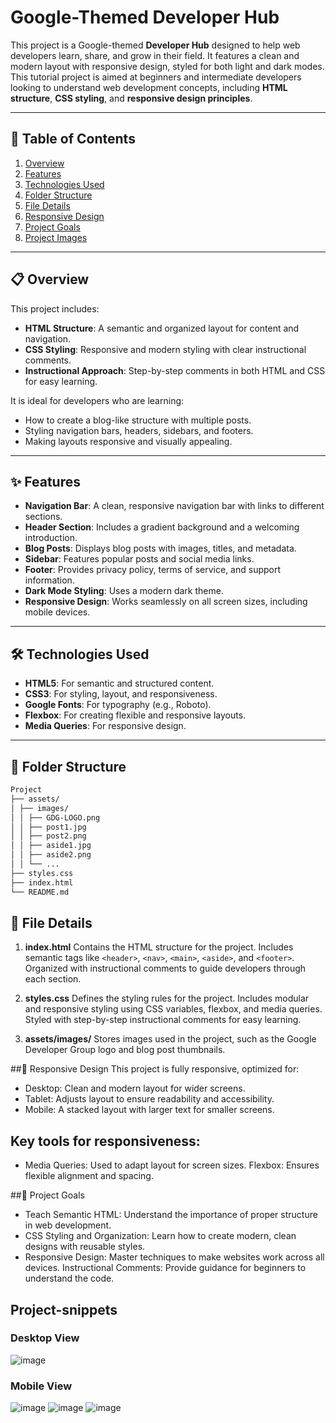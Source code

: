 # Google-Themed Developer Hub

This project is a Google-themed **Developer Hub** designed to help web developers learn, share, and grow in their field. It features a clean and modern layout with responsive design, styled for both light and dark modes. This tutorial project is aimed at beginners and intermediate developers looking to understand web development concepts, including **HTML structure**, **CSS styling**, and **responsive design principles**.

---

## 📖 Table of Contents

1. [Overview](#overview)
2. [Features](#features)
3. [Technologies Used](#technologies-used)
4. [Folder Structure](#folder-structure)
5. [File Details](#file-details)
6. [Responsive Design](#responsive-design)
7. [Project Goals](#project-goals)
8. [Project Images](#project-snippets)

---

## 📋 Overview

This project includes:

- **HTML Structure**: A semantic and organized layout for content and navigation.
- **CSS Styling**: Responsive and modern styling with clear instructional comments.
- **Instructional Approach**: Step-by-step comments in both HTML and CSS for easy learning.

It is ideal for developers who are learning:

- How to create a blog-like structure with multiple posts.
- Styling navigation bars, headers, sidebars, and footers.
- Making layouts responsive and visually appealing.

---

## ✨ Features

- **Navigation Bar**: A clean, responsive navigation bar with links to different sections.
- **Header Section**: Includes a gradient background and a welcoming introduction.
- **Blog Posts**: Displays blog posts with images, titles, and metadata.
- **Sidebar**: Features popular posts and social media links.
- **Footer**: Provides privacy policy, terms of service, and support information.
- **Dark Mode Styling**: Uses a modern dark theme.
- **Responsive Design**: Works seamlessly on all screen sizes, including mobile devices.

---

## 🛠 Technologies Used

- **HTML5**: For semantic and structured content.
- **CSS3**: For styling, layout, and responsiveness.
- **Google Fonts**: For typography (e.g., Roboto).
- **Flexbox**: For creating flexible and responsive layouts.
- **Media Queries**: For responsive design.

---

## 📁 Folder Structure
```bash
Project
├── assets/
│ ├── images/
│ │ ├── GDG-LOGO.png
│ │ ├── post1.jpg
│ │ ├── post2.png
│ │ ├── aside1.jpg
│ │ ├── aside2.png
│ │ └── ...
├── styles.css
├── index.html
└── README.md
```

## 📄 File Details
1. **index.html**
Contains the HTML structure for the project.
Includes semantic tags like `<header>`, `<nav>`, `<main>`, `<aside>`, and `<footer>`.
Organized with instructional comments to guide developers through each section.

2. **styles.css**
Defines the styling rules for the project.
Includes modular and responsive styling using CSS variables, flexbox, and media queries.
Styled with step-by-step instructional comments for easy learning.

3. **assets/images/**
Stores images used in the project, such as the Google Developer Group logo and blog post thumbnails.

##📱 Responsive Design
This project is fully responsive, optimized for:
- Desktop: Clean and modern layout for wider screens.
- Tablet: Adjusts layout to ensure readability and accessibility.
- Mobile: A stacked layout with larger text for smaller screens.
## Key tools for responsiveness:
- Media Queries: Used to adapt layout for screen sizes.
Flexbox: Ensures flexible alignment and spacing.

##🎯 Project Goals
- Teach Semantic HTML: Understand the importance of proper structure in web development.
- CSS Styling and Organization: Learn how to create modern, clean designs with reusable styles.
- Responsive Design: Master techniques to make websites work across all devices.
Instructional Comments: Provide guidance for beginners to understand the code.

## Project-snippets
### Desktop View
![image](https://github.com/user-attachments/assets/d5163dbb-e98f-4398-b97e-2a8bd3100e39)

### Mobile View
![image](https://github.com/user-attachments/assets/e2397c65-5fed-4b3e-b1be-7f2e0807270d)
![image](https://github.com/user-attachments/assets/2eeeab1c-7594-4e63-a17b-0be4f0ca239d)
![image](https://github.com/user-attachments/assets/ca227576-1d4d-4a5e-b533-4cb6bd0024df)




